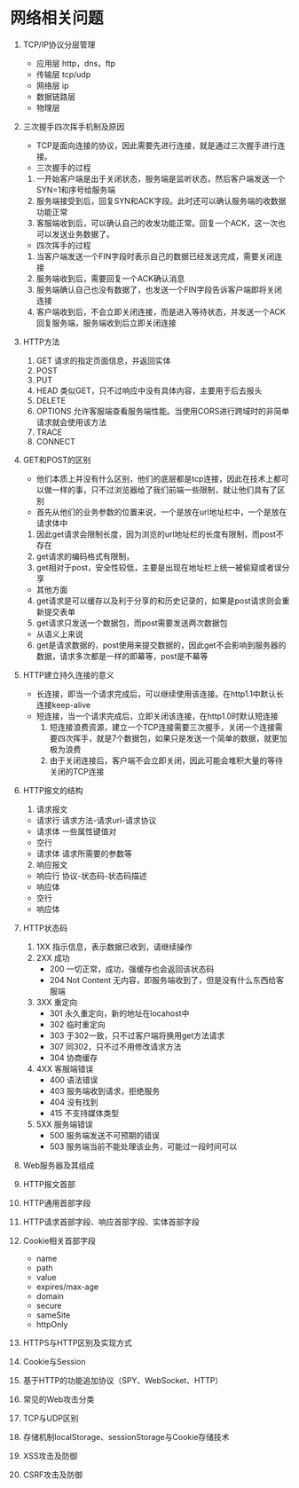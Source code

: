 # 网络相关问题

1. TCP/IP协议分层管理

    - 应用层    http，dns，ftp
    - 传输层    tcp/udp
    - 网络层    ip
    - 数据链路层
    - 物理层

2. 三次握手四次挥手机制及原因
    - TCP是面向连接的协议，因此需要先进行连接，就是通过三次握手进行连接。
    * 三次握手的过程
    1. 一开始客户端是出于关闭状态，服务端是监听状态，然后客户端发送一个SYN=1和序号给服务端
    2. 服务端接受到后，回复SYN和ACK字段。此时还可以确认服务端的收数据功能正常
    3. 客服端收到后，可以确认自己的收发功能正常。回复一个ACK，这一次也可以发送业务数据了。
    * 四次挥手的过程
    1. 当客户端发送一个FIN字段时表示自己的数据已经发送完成，需要关闭连接
    2. 服务端收到后，需要回复一个ACK确认消息
    3. 服务端确认自己也没有数据了，也发送一个FIN字段告诉客户端即将关闭连接
    4. 客户端收到后，不会立即关闭连接，而是进入等待状态，并发送一个ACK回复服务端，服务端收到后立即关闭连接

3. HTTP方法
    1. GET  请求的指定页面信息，并返回实体
    2. POST 
    3. PUT  
    4. HEAD 类似GET，只不过响应中没有具体内容，主要用于后去报头
    5. DELETE
    6. OPTIONS  允许客服端查看服务端性能。当使用CORS进行跨域时的非简单请求就会使用该方法
    7. TRACE
    8. CONNECT

4. GET和POST的区别
    * 他们本质上并没有什么区别，他们的底层都是tcp连接，因此在技术上都可以做一样的事，只不过浏览器给了我们前端一些限制，就让他们具有了区别
    * 首先从他们的业务参数的位置来说，一个是放在url地址栏中，一个是放在请求体中
    1. 因此get请求会限制长度，因为浏览的url地址栏的长度有限制，而post不存在
    2. get请求的编码格式有限制，
    3. get相对于post，安全性较低，主要是出现在地址栏上统一被偷窥或者误分享
    * 其他方面
    4. get请求是可以缓存以及利于分享的和历史记录的，如果是post请求则会重新提交表单
    5. get请求只发送一个数据包，而post需要发送两次数据包
    * 从语义上来说
    6. get是请求数据的，post使用来提交数据的，因此get不会影响到服务器的数据，请求多次都是一样的即幕等，post是不幕等

5. HTTP建立持久连接的意义
    * 长连接，即当一个请求完成后，可以继续使用该连接。在http1.1中默认长连接keep-alive
    * 短连接，当一个请求完成后，立即关闭该连接，在http1.0时默认短连接
        1. 短连接浪费资源，建立一个TCP连接需要三次握手，关闭一个连接需要四次挥手，就是7个数据包，如果只是发送一个简单的数据，就更加极为浪费
        2. 由于关闭连接后，客户端不会立即关闭，因此可能会堆积大量的等待关闭的TCP连接

6. HTTP报文的结构
    1. 请求报文
    - 请求行    请求方法-请求url-请求协议
    - 请求体    一些属性键值对
    - 空行
    - 请求体    请求所需要的参数等
    2. 响应报文
    - 响应行    协议-状态码-状态码描述
    - 响应体
    - 空行
    - 响应体

7. HTTP状态码
    1. 1XX  指示信息，表示数据已收到，请继续操作
    2. 2XX  成功
        - 200 一切正常，成功，强缓存也会返回该状态码
        - 204 Not Content 无内容，即服务端收到了，但是没有什么东西给客服端
    3. 3XX 重定向
        - 301 永久重定向，新的地址在locahost中
        - 302 临时重定向
        - 303 于302一致，只不过客户端将换用get方法请求
        - 307 同302，只不过不用修改请求方法
        - 304 协商缓存
    4. 4XX 客服端错误
        - 400 语法错误
        - 403 服务端收到请求，拒绝服务
        - 404 没有找到
        - 415 不支持媒体类型
    5. 5XX 服务端错误
        - 500 服务端发送不可预期的错误
        - 503 服务端当前不能处理该业务，可能过一段时间可以

8. Web服务器及其组成

9. HTTP报文首部
10. HTTP通用首部字段
11. HTTP请求首部字段、响应首部字段、实体首部字段
12. Cookie相关首部字段
    - name
    - path
    - value
    - expires/max-age
    - domain
    - secure
    - sameSite
    - httpOnly

13. HTTPS与HTTP区别及实现方式

14. Cookie与Session

15. 基于HTTP的功能追加协议（SPY、WebSocket、HTTP）

16. 常见的Web攻击分类

17. TCP与UDP区别
18. 存储机制localStorage、sessionStorage与Cookie存储技术
19. XSS攻击及防御
20. CSRF攻击及防御